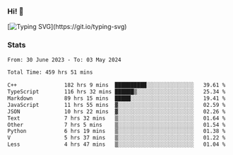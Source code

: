 ### Hi!  👋

[![Typing SVG](https://readme-typing-svg.herokuapp.com?font=Fira+Code&pause=1000&width=435&lines=Hello!+I'm+Texiwustion.)](https://git.io/typing-svg)

### Stats

<!--START_SECTION:waka-->

```txt
From: 30 June 2023 - To: 03 May 2024

Total Time: 459 hrs 51 mins

C++               182 hrs 9 mins  ██████████░░░░░░░░░░░░░░░   39.61 %
TypeScript        116 hrs 32 mins ██████▒░░░░░░░░░░░░░░░░░░   25.34 %
Markdown          89 hrs 15 mins  █████░░░░░░░░░░░░░░░░░░░░   19.41 %
JavaScript        11 hrs 55 mins  ▓░░░░░░░░░░░░░░░░░░░░░░░░   02.59 %
JSON              10 hrs 22 mins  ▓░░░░░░░░░░░░░░░░░░░░░░░░   02.26 %
Text              7 hrs 32 mins   ▒░░░░░░░░░░░░░░░░░░░░░░░░   01.64 %
Other             7 hrs 5 mins    ▒░░░░░░░░░░░░░░░░░░░░░░░░   01.54 %
Python            6 hrs 19 mins   ▒░░░░░░░░░░░░░░░░░░░░░░░░   01.38 %
V                 5 hrs 37 mins   ▒░░░░░░░░░░░░░░░░░░░░░░░░   01.22 %
Less              4 hrs 47 mins   ▒░░░░░░░░░░░░░░░░░░░░░░░░   01.04 %
```

<!--END_SECTION:waka-->
